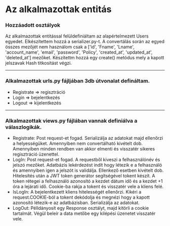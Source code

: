 # Az alkalmazottak entitás

### Hozzáadott osztályok
Az alkalmazottak entitással felüldefiniáltam az alapértelmezett Users
egyedet. Elkészítettem hozzá a serializer.py-t. A convertálás során az 
egyed összes mezőjét nem használom csak a 
['id',
'Fname',
'Lname',
'account_name',
'email',
'password',
'Policy',
'created_at',
'updated_at',
'deleted_at']
mezőket. Készítettm hozzá egy create() metódus mely a kapott jelszavak
Hash titkosítást végzi.
***
###  Alkalmazottak urls.py fájljában 3db útvonalat defináltam. 
* Registrate => regisztráció
* Login => bejelentkezés
* Logout => kijelentkezés
***
### Alkalmazottak views.py fájlában vannak definiálva a válaszlogikák.
* Registrate:
  Post request-et fogad. Serializálja az adatokat majd ellenőrzi a helyességüket.
  Amennyiben nem convertálható kivételt dob. Amennyiben minden rendben van akkor elmenti
  és visszatér sikeres regisztráció üzenettel.
* LogIn:
  Post request-et fogad. A requestből kiveszi a felhasználónév és jelszó mezőket.
  Adatbázis lekérdezést indít hogy létezik e a felhasználó és amennyiben igen a jelszót is validálja.
  Ellenkező esetben kivételt dob. Hitelesítés után a JWT token generátor segítségével
  tokent készít. A token rétegei a felhasználó azonosító a kezdet dátum idő és a kezdet +1 óra a lejárati idő.
  Cookie-ba rakja a tokent és visszatér vele a kliens felé.
* IsLogIn:
  A bejelentkezett kliens hitelességét ellenőrzi. Kikéri a request.COOKIE-ból a tokent dekódolja és megnézi hogy a
  kapott azonosító létezik-e az adatbázisban. Serializálja az adatokat.
* LogOut:
  Pélldányosít egy Response osztályt, majd kitörli a cookie tartalmát.
  Végül beleír a data metőbe egy kilépési üzenetet visszatér vele.
